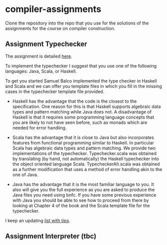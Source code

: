 # compiler-assignments

Clone the repository into the repo that you use for the solutions of the assignments for the course on compiler construction.

## Assignment Typechecker

The assignment is detailed [here](http://www.grammaticalframework.org/ipl-book/assignments/assignment2/assignment2.html).

To implement the typechecker I suggest that you use one of the following languages: Java, Scala, or Haskell.

To get you started Samuel Balco implemented the type checker in Haskell and Scala  and we can offer you template files in which you fill in the missing cases in the typechecker template file provided. 

- Haskell has the advantage that the code is the closest to the specification. One reason for this is that Haskell supports algebraic data types and pattern matching while Java does not. A disadvantage of Haskell is that it requires some programming language concepts that you are likely to not have seen before, such as monads which are needed for error handling.

- Scala has the advantage that it is close to Java but also incorporates features from functional programming similar to Haskell. In particular Scala has algebraic data types and pattern matching. We provide two implementations of the typechecker. Typechecker.scala was obtained by translating (by hand, not automatically) the Haskell typechecker into the object oriented language Scala. TypecheckerAlt.scala was obtained as a further modification that uses a method of error handling akin to the one of Java.

- Java has the advantage that it is the most familiar language to you. It also will give you the full experience as you are asked to produce the Java files you need using bnfc. If you have some previous experience with Java you should be able to see how to proceed from there by looking at Chapter 4 of the book and the Scala template file for the typechecker.

I keep an updating [list with tips](https://hackmd.io/s/Hk-f2YjcE).


## Assignment Interpreter (tbc)






